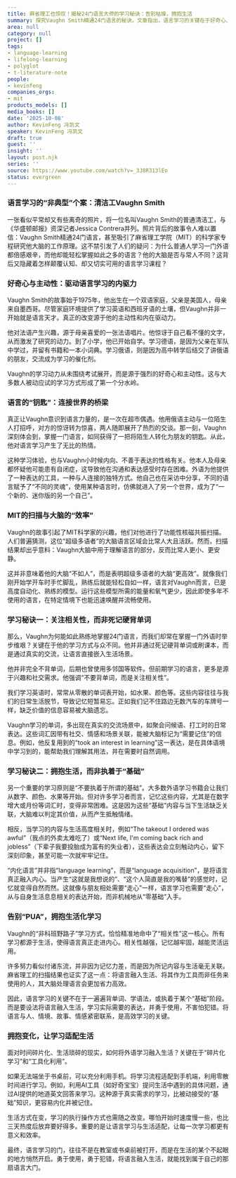 ```yaml
---
title: 麻省理工也惊叹！揭秘24门语言大师的学习秘诀：告别枯燥，拥抱生活
summary: 探究Vaughn Smith精通24门语言的秘诀。文章指出，语言学习的关键在于好奇心、主动性和高相关性，而非死记硬背或遵循传统基础。通过融入生活场景、情感连接，大脑能高效处理语言，实现“熟能生巧”。
area: null
category: null
project: []
tags:
- language-learning
- lifelong-learning
- polyglot
- t-literature-note
people:
- kevinfeng
companies_orgs:
- mit
products_models: []
media_books: []
date: '2025-10-08'
author: KevinFeng 冯凯文
speaker: KevinFeng 冯凯文
draft: true
guest: ''
insight: ''
layout: post.njk
series: ''
source: https://www.youtube.com/watch?v=_3J8R313lEo
status: evergreen
---
```

### 语言学习的“非典型”个案：清洁工Vaughn Smith

一张看似平常却又有些离奇的照片，将一位名叫Vaughn Smith的普通清洁工，与《华盛顿邮报》资深记者Jessica Contrera并列。照片背后的故事令人难以置信：Vaughn Smith精通24门语言，甚至吸引了麻省理工学院（MIT）的科学家专程研究他大脑的工作原理。这不禁引发了人们的疑问：为什么普通人学习一门外语都倍感艰辛，而他却能轻松掌握如此之多的语言？他的大脑是否与常人不同？这背后又隐藏着怎样颠覆认知、却又切实可用的语言学习课程？

### 好奇心与主动性：驱动语言学习的内驱力

Vaughn Smith的故事始于1975年，他出生在一个双语家庭，父亲是美国人，母亲来自墨西哥。尽管家庭环境提供了学习英语和西班牙语的土壤，但Vaughn并非一开始就是语言天才。真正的改变源于他的主动性和内在驱动力。

他对法语产生兴趣，源于母亲喜爱的一张法语唱片。他惊讶于自己看不懂的文字，从而激发了研究的动力。到了小学，他已开始自学。学习德语，是因为父亲在军队中学过，并留有书籍和一本小词典。学习俄语，则是因为高中转学后结交了讲俄语的朋友，交流成为学习的催化剂。

Vaughn的学习动力从未围绕考试展开，而是源于强烈的好奇心和主动性。这与大多数人被动应试的学习方式形成了第一个分水岭。

### 语言的“钥匙”：连接世界的桥梁

真正让Vaughn意识到语言力量的，是一次在超市偶遇。他用俄语主动与一位陌生人打招呼，对方的惊讶转为惊喜，两人随即展开了热烈的交谈。那一刻，Vaughn深刻体会到，掌握一门语言，如同获得了一把将陌生人转化为朋友的钥匙。从此，他对语言学习产生了无比的热情。

这种学习体验，也与Vaughn小时候内向、不善于表达的性格有关。他本人及母亲都怀疑他可能患有自闭症，这导致他在沟通和表达感受时存在困难。外语为他提供了一种表达的工具，一种与人连接的独特方式。他自己也在采访中分享，不同的语言赋予了“不同的灵魂”，使用某种语言时，仿佛就进入了另一个世界，成为了“一个新的、迷你版的另一个自己”。

### MIT的扫描与大脑的“效率”

Vaughn的故事引起了MIT科学家的兴趣，他们对他进行了功能性核磁共振扫描。人们普遍猜测，这位“超级多语者”的大脑语言区域会比常人大且活跃。然而，扫描结果却出乎意料：Vaughn大脑中用于理解语言的部分，反而比常人更小、更安静。

这并非意味着他的大脑“不如人”，而是表明超级多语者的大脑“更高效”。就像我们刚开始学开车时手忙脚乱，熟练后就能轻松自如一样，语言对Vaughn而言，已是高度自动化、熟练的模型。运行这些模型所需的能量和氧气更少，因此即使多年不使用的语言，在特定情境下也能迅速唤醒并流畅使用。

### 学习秘诀一：关注相关性，而非死记硬背单词

那么，Vaughn为何能如此熟练地掌握24门语言，而我们却常在掌握一门外语时举步维艰？关键在于他的学习方式与众不同。他并非通过死记硬背单词或刷课本，而是通过真实的交流，让语言直接嵌入生活场景。

他并非完全不背单词，后期也曾使用多邻国等软件。但前期学习的语言，更多是源于兴趣和社交需求。他强调“不要背单词，而是关注相关性”。

我们学习英语时，常常从零散的单词表开始，如水果、颜色等。这些内容往往与我们的日常生活脱节，导致记忆短暂易忘。正如我们记不住路边无数汽车的车牌号一样，缺乏价值的信息容易被大脑遗忘。

Vaughn学习的单词，多出现在真实的交流场景中，如聚会问候语、打工时的日常表达。这些词汇因带有社交、情感和场景关联，能被大脑标记为“需要记住”的信息。例如，他反复用到的“took an interest in learning”这一表达，是在具体语境中学习到的，能帮助我们理解其用法，并在需要时自然调用。

### 学习秘诀二：拥抱生活，而非执着于“基础”

另一个重要的学习原则是“不要执着于所谓的基础”。大多数外语学习书籍会让我们从数字、颜色、水果等开始。但对许多学习者而言，记忆这些内容，尤其是在数字增大或月份等词汇时，变得非常困难。这是因为这些“基础”内容与当下生活缺乏关联，大脑难以判定其价值，从而产生抵触情绪。

相反，当学习的内容与生活高度相关时，例如“The takeout I ordered was awful”（我点的外卖太难吃了）或“Next life, I'm coming back rich and jobless”（下辈子我要投胎成为富有的失业者），这些表达会立刻触动内心，留下深刻印象，甚至可能一次就牢牢记住。

“内化语言”并非指“language learning”，而是“language acquisition”，是将语言真正融入内心。当产生“这就是我想说的”、“这个人简直是我的嘴替”的感觉时，记忆就变得自然而然。这就像与朋友相处需要“走心”一样，语言学习也需要“走心”，从与自身生活息息相关的表达开始，而非机械地从“零基础”入手。

### 告别“PUA”，拥抱生活化学习

Vaughn的“非科班野路子”学习方式，恰恰精准地命中了“相关性”这一核心。所有学习都源于生活，使得语言真正走进内心。相关性越强，记忆越牢固，越能灵活运用。

许多努力看似付诸东流，并非因为记忆力差，而是因为所记内容与生活毫无关联。麻省理工的扫描结果也证实了这一点：将语言融入生活、将其作为工具而非任务来使用的人，其大脑处理语言会更加省力高效。

因此，语言学习的关键不在于一遍遍背单词、学语法，或执着于某个“基础”阶段。而是要设法将语言融入生活，学习实际需要的表达，并勇于使用，不害怕犯错。将语言与人、情境、故事、情感紧密联系，是高效学习的关键。

### 拥抱变化，让学习适配生活

面对时间碎片化、生活琐碎的现实，如何将外语学习融入生活？关键在于“碎片化学习”和“工具化利用”。

如果无法端坐于书桌前，可以充分利用手机。将学习流程适配到手机端，利用零散时间进行学习。例如，利用AI工具（如好奇宝宝）提问生活中遇到的具体问题，通过AI提供的地道英文回答来学习。这种源于真实需求的学习，比被动接受的“基础”知识，更容易内化并被记住。

生活方式在变，学习的执行操作方式也需随之改变。哪怕开始时速度慢一些，也比三天热度后放弃要好得多。重要的是让语言学习与生活适配，让每一次学习都更有意义和效率。

最终，语言学习的门，往往不是在教室或书桌前被打开，而是在生活的某个不起眼的地方悄然开启。勇于使用，勇于犯错，将语言融入生活，就能找到属于自己的那扇语言大门。